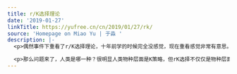 ```yaml
---
title: r/K选择理论
date: '2019-01-27'
linkTitle: https://yufree.cn/cn/2019/01/27/rk/
source: 'Homepage on Miao Yu | 于淼 '
description: |-
  <p>偶然事件下重看了r/K选择理论，十年前学的时候完全没感觉，现在重看感觉非常有意思。rK选择理论很简单，就是说物种面临生存压力时有两种策略，一种是繁殖优先冲数量的r策略，另一种是质量优先提高生存率的K策略。这个理论后来被生活史理论进一步丰富，不过两种策略的描述还是得到认可的。多数物种会使用介于r策略与K策略之间的生存策略，对环境条件敏感的一般偏向r策略，一旦环境适合就发了疯的繁殖后代。而对环境不那么敏感的物种则偏向K策略，亲本投资特别重，后代特别少而精。</p>

  <p>那么问题来了，人类是哪一种？很明显人类物种层面是K策略，但rK选择不仅仅是物种层面的，在性别层面也存在。雄性的精子属于r策略但雌性的卵子属于K策略，这样雄性对于雌性的选择比反方向要弱很多，这个策略会对行为产生影响。那么人类在物种层面究竟是不是K策略。往前推个几万年肯定是，人口一直是被生产力严格限制，但绿色革命后人口出现了大爆炸，一个基本问题是，这个大爆炸从出现到现在满打满算不到100年，自然选择似乎没起作用，这一段事实上更像是r策略。事实上，如果你按r策略算一下，会发现r策略都没有这么高的人口增长率。但是地球就那么
---
```

